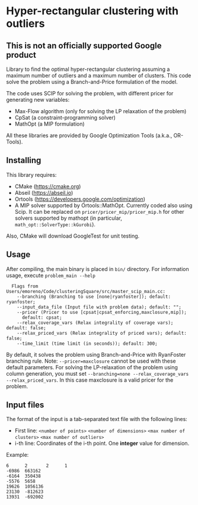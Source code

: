 # Hyper-rectangular clustering with outliers
## This is not an officially supported Google product

Library to find the optimal hyper-rectangular clustering assuming a maximum
number of outliers and a maximum number of clusters. This code solve the problem
using a Branch-and-Price formulation of the model.

The code uses SCIP for solving the problem, with different pricer for
generating new variables:

- Max-Flow algorithm (only for solving the LP relaxation of the problem)
- CpSat (a constraint-programming solver)
- MathOpt (a MIP formulation)

All these libraries are provided by Google Optimization Tools (a.k.a.,
OR-Tools).

## Installing
This library requires:

- CMake (https://cmake.org)
- Abseil (https://abseil.io)
- Ortools (https://developers.google.com/optimization)
- A MIP solver supported by Ortools::MathOpt. Currently coded also using Scip.
It can be replaced on `pricer/pricer_mip/pricer_mip.h` for other solvers
supported by mathopt (in particular, `math_opt::SolverType::kGurobi`).

Also, CMake will download GoogleTest for unit testing.

## Usage
After compiling, the main binary is placed in `bin/` directory. For information
usage, execute `problem_main --help`

```
  Flags from Users/emoreno/Code/clusteringSquare/src/master_scip_main.cc:
    --branching (Branching to use [none|ryanfoster]); default: ryanfoster;
    --input_data_file (Input file with problem data); default: "";
    --pricer (Pricer to use [cpsat|cpsat_enforcing,maxclosure,mip]);
      default: cpsat;
    --relax_coverage_vars (Relax integrality of coverage vars); default: false;
    --relax_priced_vars (Relax integrality of priced vars); default: false;
    --time_limit (time limit (in seconds)); default: 300;
```
By default, it solves the problem using Branch-and-Price with RyanFoster
branching rule. Note: `--pricer=maxclosure` cannot be used with these default
parameters. For solving the LP-relaxation of the problem using column
generation, you must set 
`--branching=none --relax_coverage_vars --relax_priced_vars`. In this case
maxclosure is a valid pricer for the problem.


## Input files
The format of the input is a tab-separated text file with the following lines:

- First line: `<number of points>` `<number of dimensions>`
`<max number of clusters>` `<max number of outliers>`
- i-th line: Coordinates of the i-th point. One **integer** value for dimension.

Example:

```
6      2       2      1
-6986  663162
-6164  350438
-5576  5658
19626  1056136
23130  -812623
13931  -692002
```



